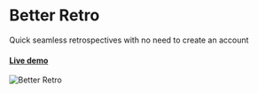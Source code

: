 # Better Retro

Quick seamless retrospectives with no need to create an account

#### [Live demo](https://better-retro.web.app/)
![Better Retro](https://i.imgur.com/fhsZKg4.png)
